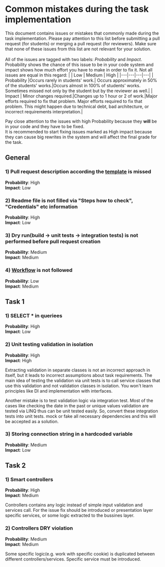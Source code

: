 # Common mistakes during the task implementation

This document contains issues or mistakes that commonly made during the task implementation. Please pay attention to this list before submitting a pull request (for students) or merging a pull request (for reviewers). Make sure that none of these issues from this list are not relevant for your solution.<br/><br/>
All of the issues are tagged with two labels: *Probability* and *Impact*. Probability shows the chance of this issue to be in your code system and impact shows how much effort you have to make in order to fix it. Not all issues are equal in this regard:
|   | Low | Medium | High |
|---|---|---|---|
| Probability  |Occurs rarely in students' work.| Occurs approximately in 50% of the students' works.|Occurs almost in 100% of students' works. Sometimes missed not only by the student but by the reviewer as well.|
| Impact  | Minor changes required.|Changes up to 1 hour or 2 of work.|Major efforts required to fix that problem. Major efforts required to fix that problem. This might happen due to technical debt, bad architecture, or incorrect requirements interpretation.| 

Pay close attention to the issues with high Probability because they **will** be in your code and they have to be fixed.<br/>
It is recommended to start fixing issues marked as High impact because they can cause big rewrites in the system and will affect the final grade for the task.

## General
### 1) Pull request description according the [template](https://github.com/EPAM-Gomel-NET-Lab/Docs/blob/main/docs/pull_request_template.md]) is missed
**Probability**: High</br>
**Impact**: Low

### 2) Readme file is not filled via "Steps how to check", "Credentials" etc information
**Probability**: High</br>
**Impact**: Low

### 3) Dry run(build -> unit tests -> integration tests) is not performed before pull request creation
**Probability**: Medium</br>
**Impact**: Medium

### 4) [Workflow](https://github.com/EPAM-Gomel-NET-Lab/Docs/blob/main/docs/workflow.md) is not followed
**Probability**: Low</br>
**Impact**: Medium

## Task 1
### 1) SELECT * in queriees
**Probability**: High</br>
**Impact**: Low

### 2) Unit testing validation in isolation
**Probability**: High</br>
**Impact**: High

Extracting validation in separate classes is not an incorrect approach in itself, but it leads to incorrect assumptions about task requirements. The main idea of testing the validation via unit tests is to call service classes that use this validation and not validation classes in isolation. You won't learn principles like DI and implementation with interfaces.

Another mistake is to test validation logic via integration test. Most of the cases like checking the date in the past or unique values validation are tested via LINQ thus can be unit tested easily. So, convert these integration tests into unit tests. mock or fake all necessary dependencies and this will be accepted as a solution.

### 3) Storing connection string in a hardcoded variable
**Probability**: Medium</br>
**Impact**: Low

## Task 2
### 1) Smart controllers
**Probability**: High</br>
**Impact**: Medium

Controllers contains any logic instead of simple input validation and services call. For the issue fix should be introduced or presentation layer specific services, or some logic extracted to the bussines layer.

### 2) Controllers DRY violation
**Probability**: Medium</br>
**Impact**: Medium

Some specific logic(e.g. work with specific cookie) is duplicated between different controllers/services. Specific service must be introduced.
